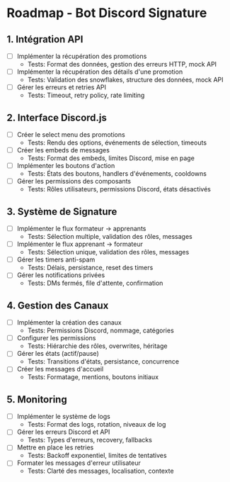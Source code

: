 # Roadmap - Bot Discord Signature

## 1. Intégration API
- [ ] Implémenter la récupération des promotions
  - Tests: Format des données, gestion des erreurs HTTP, mock API
- [ ] Implémenter la récupération des détails d'une promotion
  - Tests: Validation des snowflakes, structure des données, mock API
- [ ] Gérer les erreurs et retries API
  - Tests: Timeout, retry policy, rate limiting

## 2. Interface Discord.js
- [ ] Créer le select menu des promotions
  - Tests: Rendu des options, événements de sélection, timeouts
- [ ] Créer les embeds de messages
  - Tests: Format des embeds, limites Discord, mise en page
- [ ] Implémenter les boutons d'action
  - Tests: États des boutons, handlers d'événements, cooldowns
- [ ] Gérer les permissions des composants
  - Tests: Rôles utilisateurs, permissions Discord, états désactivés

## 3. Système de Signature
- [ ] Implémenter le flux formateur → apprenants
  - Tests: Sélection multiple, validation des rôles, messages
- [ ] Implémenter le flux apprenant → formateur
  - Tests: Sélection unique, validation des rôles, messages
- [ ] Gérer les timers anti-spam
  - Tests: Délais, persistance, reset des timers
- [ ] Gérer les notifications privées
  - Tests: DMs fermés, file d'attente, confirmation

## 4. Gestion des Canaux
- [ ] Implémenter la création des canaux
  - Tests: Permissions Discord, nommage, catégories
- [ ] Configurer les permissions
  - Tests: Hiérarchie des rôles, overwrites, héritage
- [ ] Gérer les états (actif/pause)
  - Tests: Transitions d'états, persistance, concurrence
- [ ] Créer les messages d'accueil
  - Tests: Formatage, mentions, boutons initiaux

## 5. Monitoring
- [ ] Implémenter le système de logs
  - Tests: Format des logs, rotation, niveaux de log
- [ ] Gérer les erreurs Discord et API
  - Tests: Types d'erreurs, recovery, fallbacks
- [ ] Mettre en place les retries
  - Tests: Backoff exponentiel, limites de tentatives
- [ ] Formater les messages d'erreur utilisateur
  - Tests: Clarté des messages, localisation, contexte